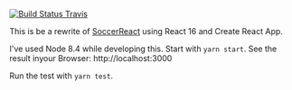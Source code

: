 [![Build Status Travis](https://travis-ci.org/holgergp/soccerReact16.svg?branch=master)](https://travis-ci.org/holgergp/soccerReact16)


This is be a rewrite of [SoccerReact](https://github.com/holgergp/soccerReact) using React 16 and Create React App.

I've used Node 8.4 while developing this. 
Start with `yarn start`.
See the result inyour Browser: http://localhost:3000

Run the test with `yarn test`.
